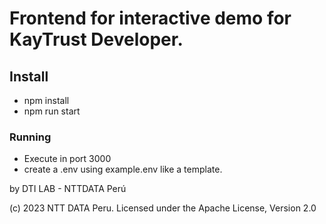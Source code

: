 # Frontend for interactive demo for KayTrust Developer.

## Install
* npm install
* npm run start

### Running
* Execute in port 3000
* create a .env using example.env like a template.

by DTI LAB - NTTDATA Perú

(c) 2023 NTT DATA Peru.
Licensed under the Apache License, Version 2.0